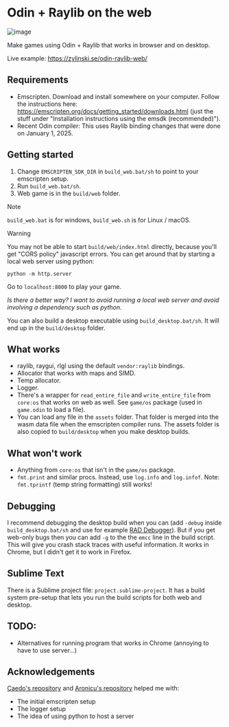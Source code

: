 # Odin + Raylib on the web

![image](https://github.com/user-attachments/assets/0ed449ff-ae6f-4336-aa26-02df5928f263)

Make games using Odin + Raylib that works in browser and on desktop.

Live example: https://zylinski.se/odin-raylib-web/

## Requirements

- Emscripten. Download and install somewhere on your computer. Follow the instructions here: https://emscripten.org/docs/getting_started/downloads.html (just the stuff under "Installation instructions using the emsdk (recommended)").
- Recent Odin compiler: This uses Raylib binding changes that were done on January 1, 2025.

## Getting started

1. Change `EMSCRIPTEN_SDK_DIR` in `build_web.bat/sh` to point to your emscripten setup.
2. Run `build_web.bat/sh`.
3. Web game is in the `build/web` folder.

> [!NOTE]
> `build_web.bat` is for windows, `build_web.sh` is for Linux / macOS.

> [!WARNING]
> You may not be able to start `build/web/index.html` directly, because you'll get "CORS policy" javascript errors. You can get around that by starting a local web server using python:
>
> `python -m http.server`
>
> Go to `localhost:8000` to play your game.
>
>
> _Is there a better way? I want to avoid running a local web server and avoid involving a dependency such as python._

You can also build a desktop executable using `build_desktop.bat/sh`. It will end up in the `build/desktop` folder.

## What works

- raylib, raygui, rlgl using the default `vendor:raylib` bindings.
- Allocator that works with maps and SIMD.
- Temp allocator.
- Logger.
- There's a wrapper for `read_entire_file` and `write_entire_file` from `core:os` that works on web as well. See `game/os` package (used in `game.odin` to load a file).
- You can load any file in the `assets` folder. That folder is merged into the wasm data file when the emscripten compiler runs. The assets folder is also copied to `build/desktop` when you make desktop builds.

## What won't work

- Anything from `core:os` that isn't in the `game/os` package.
- `fmt.print` and similar procs. Instead, use `log.info` and `log.infof`. Note: `fmt.tprintf` (temp string formatting) still works!

## Debugging

I recommend debugging the desktop build when you can (add `-debug` inside `build_desktop.bat/sh` and use for example [RAD Debugger](https://github.com/EpicGamesExt/raddebugger)). But if you get web-only bugs then you can add `-g` to the the `emcc` line in the build script. This will give you crash stack traces with useful information. It works in Chrome, but I didn't get it to work in Firefox.

## Sublime Text

There is a Sublime project file: `project.sublime-project`. It has a build system pre-setup that lets you run the build scripts for both web and desktop.

## TODO:
- Alternatives for running program that works in Chrome (annoying to have to use server...)

## Acknowledgements
[Caedo's repository](https://github.com/Caedo/raylib_wasm_odin) and [Aronicu's repository](https://github.com/Aronicu/Raylib-WASM) helped me with:
- The initial emscripten setup
- The logger setup
- The idea of using python to host a server
